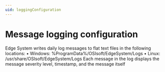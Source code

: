 ```yaml
---
uid: loggingConfiguration
---
```


# Message logging configuration
Edge System writes daily log messages to flat text files in the following locations:
• Windows: %ProgramData%/OSIsoft/EdgeSystem/Logs
• Linux: /usr/share/OSIsoft/EdgeSystem/Logs
Each message in the log displays the message severity level, timestamp, and the message itself

